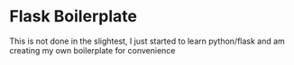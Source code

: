 # Flask Boilerplate

This is not done in the slightest, I just started to learn python/flask and am creating my own boilerplate for convenience